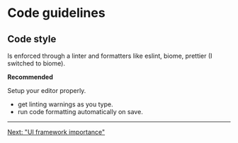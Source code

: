 # Code guidelines

## Code style

Is enforced through a linter and formatters like eslint, biome, prettier (I switched to biome).

**Recommended**

Setup your editor properly.

- get linting warnings as you type.
- run code formatting automatically on save.

---

[Next: "UI framework importance"](frontend-06-ui-framework.md)
